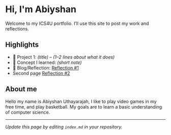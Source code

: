 # Hi, I'm Abiyshan
Welcome to my ICS4U portfolio. I’ll use this site to post my work and reflections.

## Highlights
- 🔧 Project 1: *(title)* – *(1–2 lines about what it does)*
- 🧠 Concept I learned: *(short note)*
- 📝 Blog/Reflection: [Reflection #1](./posts/first_reflection.md)
- Second page [Reflection #2](./posts/secondmd)

## About me
Hello my name is Abiyshan Uthayarajah, I like to play video games in my free time, and play basketball. My goals are to learn a basic understanding of computer science.

---
*Update this page by editing `index.md` in your repository.*
